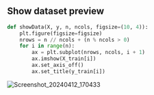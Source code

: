 ## Show dataset preview
```python
def showData(X, y, n, ncols, figsize=(10, 4)):
    plt.figure(figsize=figsize)
    nrows = n // ncols + (n % ncols > 0)
    for i in range(n):
        ax = plt.subplot(nrows, ncols, i + 1)
        ax.imshow(X_train[i])
        ax.set_axis_off()
        ax.set_title(y_train[i])
```
![Screenshot_20240412_170433](https://github.com/Anant-mishra1729/ML-DL-useful-functions/assets/84588156/a51677d2-184a-49a8-b65c-2c9771b8134b)
